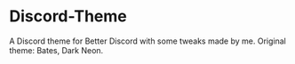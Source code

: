 # Discord-Theme
 A Discord theme for Better Discord with some tweaks made by me. Original theme: Bates, Dark Neon.
